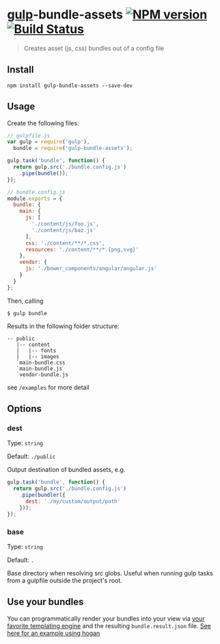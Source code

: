 # [gulp](http://gulpjs.com/)-bundle-assets [![NPM version][npm-image]][npm-url] [![Build Status][travis-image]][travis-url]

> Creates asset (js, css) bundles out of a config file

## Install

```shell
npm install gulp-bundle-assets --save-dev
```

## Usage

Create the following files:

```js
// gulpfile.js
var gulp = require('gulp'),
  bundle = require('gulp-bundle-assets');

gulp.task('bundle', function() {
  return gulp.src('./bundle.config.js')
    .pipe(bundle());
});
```

```js
// bundle.config.js
module.exports = {
  bundle: {
    main: {
      js: [
        './content/js/foo.js',
        './content/js/baz.js'
      ],
      css: './content/**/*.css',
      resources: './content/**/*.{png,svg}'
    },
    vendor: {
      js: './bower_components/angular/angular.js'
    }
  }
};
```

Then, calling

```shell
$ gulp bundle
```

Results in the following folder structure:

```
-- public
   |-- content
   |   |-- fonts
   |   |-- images
   `main-bundle.css
   `main-bundle.js
   `vendor-bundle.js
```

see `/examples` for more detail

## Options

### dest

Type: `string`

Default: `./public`

Output destination of bundled assets, e.g.

```js
gulp.task('bundle', function() {
  return gulp.src('./bundle.config.js')
    .pipe(bundler({
      dest: './my/custom/output/path'
    }));
});
```

### base

Type: `string`

Default: `.`

Base directory when resolving src globs. Useful when running gulp tasks from a gulpfile outside the project's root.

## Use your bundles

You can programmatically render your bundles into your view via 
[your favorite templating engine](https://www.google.com/webhp?ion=1&espv=2&ie=UTF-8#q=node%20js%20templating%20engine)
and the resulting `bundle.result.json` file. 
[See here for an example using hogan](examples/express-app-using-result-json/readme.md)

[npm-url]: https://npmjs.org/package/gulp-bundle-assets
[npm-image]: http://img.shields.io/npm/v/gulp-bundle-assets.svg
[travis-image]: https://travis-ci.org/chmontgomery/gulp-bundle-assets.svg?branch=master
[travis-url]: https://travis-ci.org/chmontgomery/gulp-bundle-assets